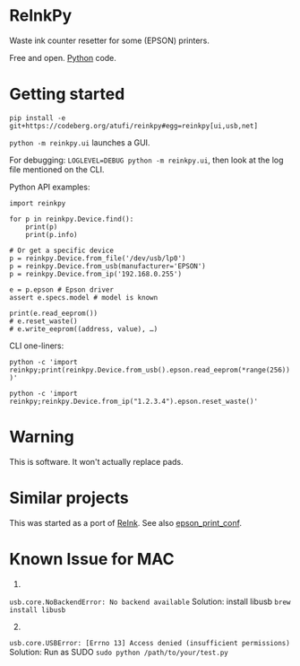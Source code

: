 ReInkPy
=======
Waste ink counter resetter for some (EPSON) printers.

Free and open. [Python](https://python.org) code.


# Getting started

```
pip install -e git+https://codeberg.org/atufi/reinkpy#egg=reinkpy[ui,usb,net]
```

`python -m reinkpy.ui` launches a GUI.

For debugging: `LOGLEVEL=DEBUG python -m reinkpy.ui`, then look at the log file
mentioned on the CLI.

Python API examples:

```
import reinkpy

for p in reinkpy.Device.find():
	print(p)
    print(p.info)

# Or get a specific device
p = reinkpy.Device.from_file('/dev/usb/lp0')
p = reinkpy.Device.from_usb(manufacturer='EPSON')
p = reinkpy.Device.from_ip('192.168.0.255')

e = p.epson # Epson driver
assert e.specs.model # model is known

print(e.read_eeprom())
# e.reset_waste()
# e.write_eeprom((address, value), …)
```

CLI one-liners:

`python -c 'import reinkpy;print(reinkpy.Device.from_usb().epson.read_eeprom(*range(256)))'`

`python -c 'import reinkpy;reinkpy.Device.from_ip("1.2.3.4").epson.reset_waste()'`



# Warning

This is software. It won't actually replace pads.


# Similar projects

This was started as a port of [ReInk](https://github.com/lion-simba/reink/).
See also [epson_print_conf](https://github.com/Ircama/epson_print_conf).


# Known Issue for MAC

1.
`usb.core.NoBackendError: No backend available`
Solution: install libusb
`brew install libusb`

2.
`usb.core.USBError: [Errno 13] Access denied (insufficient permissions)`
Solution: Run as SUDO
`sudo python /path/to/your/test.py`

